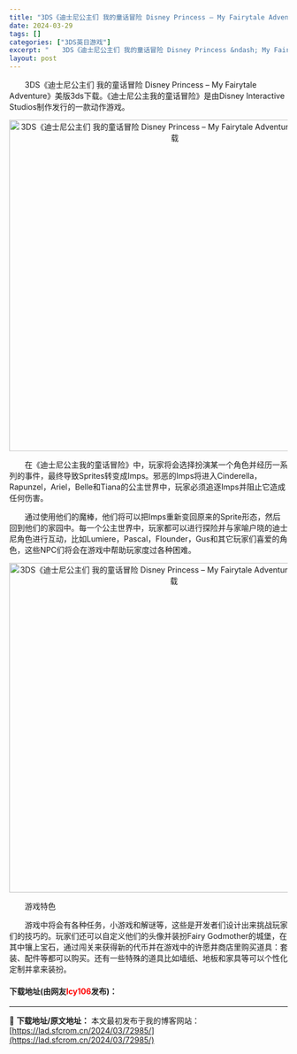 ```yaml
---
title: "3DS《迪士尼公主们 我的童话冒险 Disney Princess – My Fairytale Adventure》美版3ds下载"
date: 2024-03-29
tags: []
categories: ["3DS英日游戏"]
excerpt: "　　3DS《迪士尼公主们 我的童话冒险 Disney Princess &ndash; My Fairytale Adventure》美版3ds下载。《迪士尼公主我的童话冒险》是由Disney Interactive Studios制作发行的一款动作游戏。 　　在《迪士尼公主我的童话冒险》中，玩家将&hellip;"
layout: post
---
```


 <p>　　3DS《迪士尼公主们 我的童话冒险 Disney Princess &ndash; My Fairytale Adventure》美版3ds下载。《迪士尼公主我的童话冒险》是由Disney Interactive Studios制作发行的一款动作游戏。</p> <p align="center"><img align="" border="0" src="https://lad.sfcrom.cn/wp-content/uploads/2024/03/20240329_6606268873307.png" width="599" alt="3DS《迪士尼公主们 我的童话冒险 Disney Princess – My Fairytale Adventure》美版3ds下载" /></p> <p>　　在《迪士尼公主我的童话冒险》中，玩家将会选择扮演某一个角色并经历一系列的事件，最终导致Sprites转变成Imps。邪恶的Imps将进入Cinderella，Rapunzel，Ariel，Belle和Tiana的公主世界中，玩家必须追逐Imps并阻止它造成任何伤害。</p> <p>　　通过使用他们的魔棒，他们将可以把Imps重新变回原来的Sprite形态，然后回到他们的家园中。每一个公主世界中，玩家都可以进行探险并与家喻户晓的迪士尼角色进行互动，比如Lumiere，Pascal，Flounder，Gus和其它玩家们喜爱的角色，这些NPC们将会在游戏中帮助玩家度过各种困难。</p> <p align="center"><img align="" border="0" src="https://lad.sfcrom.cn/wp-content/uploads/2024/03/20240329_66062689abeb2.png" width="596" alt="3DS《迪士尼公主们 我的童话冒险 Disney Princess – My Fairytale Adventure》美版3ds下载" /></p> <p>　　游戏特色</p> <p>　　游戏中将会有各种任务，小游戏和解谜等，这些是开发者们设计出来挑战玩家们的技巧的。玩家们还可以自定义他们的头像并装扮Fairy Godmother的城堡，在其中镶上宝石，通过闯关来获得新的代币并在游戏中的许愿井商店里购买道具：套装、配件等都可以购买。还有一些特殊的道具比如墙纸、地板和家具等可以个性化定制并拿来装扮。</p> <p><h4>下载地址(由网友<font color="red">lcy106</font>发布)：</h4></p> 

---
📖 **下载地址/原文地址：** 本文最初发布于我的博客网站：[https://lad.sfcrom.cn/2024/03/72985/](https://lad.sfcrom.cn/2024/03/72985/)
